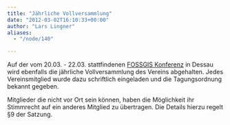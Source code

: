 ```yaml
---
title: "Jährliche Vollversammlung"
date: "2012-03-02T16:10:33+00:00"
author: "Lars Lingner"
aliases:
  - "/node/140"

---
```


<p>Auf der vom 20.03. - 22.03. stattfindenen <a href="https://fossgis-konferenz.de/2012/">FOSSGIS Konferenz</a> in Dessau wird ebenfalls die jährliche Vollversammlung des Vereins abgehalten. Jedes Vereinsmitglied wurde dazu schriftlich eingeladen und die Tagungsordnung bekannt gegeben.</p>
<p>Mitglieder die nicht vor Ort sein können, haben die Möglichkeit ihr Stimmrecht auf ein anderes Mitglied zu übertragen. Die Details hierzu regelt &sect;9 der Satzung.</p>
